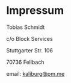 # Impressum

Tobias Schmidt

c/o Block Services

Stuttgarter Str. 106

70736 Fellbach

email: [kaliburg@pm.me](email:kaliburg@pm.me)